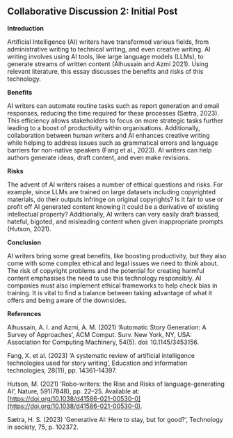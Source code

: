 ## Collaborative Discussion 2: Initial Post

**Introduction**

Artificial Intelligence (AI) writers have transformed various fields, from administrative writing to technical writing, and even creative writing. AI writing involves using AI tools, like large language models (LLMs), to generate streams of written content (Alhussain and Azmi 2021). Using relevant literature, this essay discusses the benefits and risks of this technology.


**Benefits**

AI writers can automate routine tasks such as report generation and email responses, reducing the time required for these processes (Sætra, 2023). This efficiency allows stakeholders to focus on more strategic tasks further leading to a boost of productivity within organisations. Additionally, collaboration between human writers and AI enhances creative writing while helping to address issues such as grammatical errors and language barriers for non-native speakers (Fang et al., 2023). AI writers can help authors generate ideas, draft content, and even make revisions. 


**Risks**

The advent of AI writers raises a number of ethical questions and risks. For example, since LLMs are trained on large datasets including copyrighted materials, do their outputs infringe on original copyrights? Is it fair to use or profit off AI generated content knowing it could be a derivative of existing intellectual property? Additionally, AI writers can very easily draft biassed, hateful, bigoted, and misleading content when given inappropriate prompts (Hutson, 2021). 


**Conclusion**

AI writers bring some great benefits, like boosting productivity, but they also come with some complex ethical and legal issues we need to think about. The risk of copyright problems and the potential for creating harmful content emphasises the need to use this technology responsibly. AI companies must also implement ethical frameworks to help check bias in training. It is vital to find a balance between taking advantage of what it offers and being aware of the downsides. 


**References**

Alhussain, A. I. and Azmi, A. M. (2021) ‘Automatic Story Generation: A Survey of Approaches’, ACM Comput. Surv. New York, NY, USA: Association for Computing Machinery, 54(5). doi: 10.1145/3453156.

Fang, X. et al. (2023) ‘A systematic review of artificial intelligence technologies used for story writing’, Education and information technologies, 28(11), pp. 14361–14397.

Hutson, M. (2021) ‘Robo-writers: the Rise and Risks of language-generating AI’, Nature, 591(7848), pp. 22–25. Available at: [https://doi.org/10.1038/d41586-021-00530-0](https://doi.org/10.1038/d41586-021-00530-0).

Sætra, H. S. (2023) ‘Generative AI: Here to stay, but for good?’, Technology in society, 75, p. 102372.